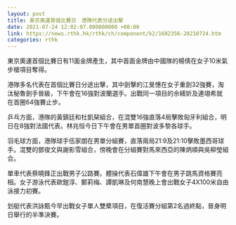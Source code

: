 ```yaml
---
layout: post
title: 東京奧運首個比賽日　港隊代表分途出擊
date: 2021-07-24 12:02:07.000000000 +08:00
link: https://news.rthk.hk/rthk/ch/component/k2/1602356-20210724.htm
categories: rthk
---
```


東京奧運首個比賽日有11面金牌產生，其中首面金牌由中國隊的楊倩在女子10米氣步槍項目奪得。

港隊多名代表在首個比賽日分途出擊，其中劍擊的江旻憓在女子重劍32強賽，淘汰秘魯劍手晉級，下午會在16強對波蘭選手。出戰同一項目的佘繕妡及連翊希就在首圈64強賽止步。

乒乓方面，港隊的黃鎮廷和杜凱琹組合，在混雙16強直落4局擊敗匈牙利組合，明日在8強對法國代表。林兆恒今日下午會在男單首圈對波多黎各球手。

羽毛球方面，港隊球手伍家朗在男單分組賽，直落兩局21:9及21:10擊敗墨西哥球手。混雙的鄧俊文與謝影雪組合，傍晚會在分組賽對馬來西亞的陳炳順與吳柳瑩組合。

單車代表蔡曉鋒正出戰男子公路賽。體操代表石偉雄下午會在男子跳馬資格賽亮相。女子游泳代表歐鎧淳、鄭莉梅、譚凱琳及何南慧晚上會出戰女子4X100米自由泳接力初賽。

划艇代表洪詠甄今早出戰女子單人雙槳項目，在復活賽分組第2名過終點，晉身明日舉行的半準決賽。
